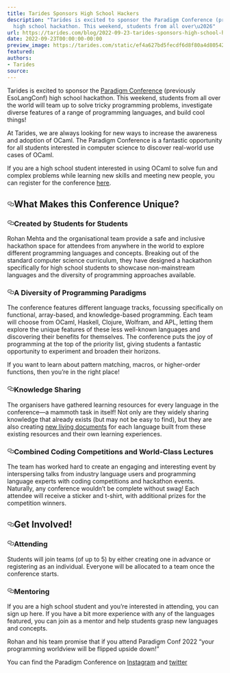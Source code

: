```yaml
---
title: Tarides Sponsors High School Hackers
description: "Tarides is excited to sponsor the Paradigm Conference (previously EsoLangConf)
  high school hackathon. This weekend, students from all over\u2026"
url: https://tarides.com/blog/2022-09-23-tarides-sponsors-high-school-hackers
date: 2022-09-23T00:00:00-00:00
preview_image: https://tarides.com/static/ef4a627bd5fecdf6d8f80a4d8054242a/b5854/sunset4paradigm.jpg
featured:
authors:
- Tarides
source:
---
```


<p>Tarides is excited to sponsor the <a href="https://esolangconf.com/ - [1 Client error: Couldn't resolve host name]">Paradigm Conference</a> (previously EsoLangConf) high school hackathon. This weekend, students from all over the world will team up to solve tricky programming problems, investigate diverse features of a range of programming languages, and build cool things!</p>
<p>At Tarides, we are always looking for new ways to increase the awareness and adoption of OCaml. The Paradigm Conference is a fantastic opportunity for all students interested in computer science to discover real-world use cases of OCaml.</p>
<p>If you are a high school student interested in using OCaml to solve fun and complex problems while learning new skills and meeting new people, you can register for the conference <a href="https://docs.google.com/forms/d/e/1FAIpQLSdEuny13Vb7n3tMiJ9r1Ci3OoRSWhlU3nO73gjDdmpZywVnKw/viewform">here</a>.</p>
<h2 style="position:relative;"><a href="https://tarides.com/feed.xml#what-makes-this-conference-unique" aria-label="what makes this conference unique permalink" class="anchor before"><svg aria-hidden="true" focusable="false" height="16" version="1.1" viewbox="0 0 16 16" width="16"><path fill-rule="evenodd" d="M4 9h1v1H4c-1.5 0-3-1.69-3-3.5S2.55 3 4 3h4c1.45 0 3 1.69 3 3.5 0 1.41-.91 2.72-2 3.25V8.59c.58-.45 1-1.27 1-2.09C10 5.22 8.98 4 8 4H4c-.98 0-2 1.22-2 2.5S3 9 4 9zm9-3h-1v1h1c1 0 2 1.22 2 2.5S13.98 12 13 12H9c-.98 0-2-1.22-2-2.5 0-.83.42-1.64 1-2.09V6.25c-1.09.53-2 1.84-2 3.25C6 11.31 7.55 13 9 13h4c1.45 0 3-1.69 3-3.5S14.5 6 13 6z"></path></svg></a>What Makes this Conference Unique?</h2>
<h3 style="position:relative;"><a href="https://tarides.com/feed.xml#created-by-students-for-students" aria-label="created by students for students permalink" class="anchor before"><svg aria-hidden="true" focusable="false" height="16" version="1.1" viewbox="0 0 16 16" width="16"><path fill-rule="evenodd" d="M4 9h1v1H4c-1.5 0-3-1.69-3-3.5S2.55 3 4 3h4c1.45 0 3 1.69 3 3.5 0 1.41-.91 2.72-2 3.25V8.59c.58-.45 1-1.27 1-2.09C10 5.22 8.98 4 8 4H4c-.98 0-2 1.22-2 2.5S3 9 4 9zm9-3h-1v1h1c1 0 2 1.22 2 2.5S13.98 12 13 12H9c-.98 0-2-1.22-2-2.5 0-.83.42-1.64 1-2.09V6.25c-1.09.53-2 1.84-2 3.25C6 11.31 7.55 13 9 13h4c1.45 0 3-1.69 3-3.5S14.5 6 13 6z"></path></svg></a>Created by Students for Students</h3>
<p>Rohan Mehta and the organisational team provide a safe and inclusive hackathon space for attendees from anywhere in the world to explore different programming languages and concepts. Breaking out of the standard computer science curriculum, they have designed a hackathon specifically for high school students to showcase non-mainstream languages and the diversity of programming approaches available.</p>
<h3 style="position:relative;"><a href="https://tarides.com/feed.xml#a-diversity-of-programming-paradigms" aria-label="a diversity of programming paradigms permalink" class="anchor before"><svg aria-hidden="true" focusable="false" height="16" version="1.1" viewbox="0 0 16 16" width="16"><path fill-rule="evenodd" d="M4 9h1v1H4c-1.5 0-3-1.69-3-3.5S2.55 3 4 3h4c1.45 0 3 1.69 3 3.5 0 1.41-.91 2.72-2 3.25V8.59c.58-.45 1-1.27 1-2.09C10 5.22 8.98 4 8 4H4c-.98 0-2 1.22-2 2.5S3 9 4 9zm9-3h-1v1h1c1 0 2 1.22 2 2.5S13.98 12 13 12H9c-.98 0-2-1.22-2-2.5 0-.83.42-1.64 1-2.09V6.25c-1.09.53-2 1.84-2 3.25C6 11.31 7.55 13 9 13h4c1.45 0 3-1.69 3-3.5S14.5 6 13 6z"></path></svg></a>A Diversity of Programming Paradigms</h3>
<p>The conference features different language tracks, focussing specifically on functional, array-based, and knowledge-based programming. Each team will choose from OCaml, Haskell, Clojure, Wolfram, and APL, letting them explore the unique features of these less well-known languages and discovering their benefits for themselves. The conference puts the joy of programming at the top of the priority list, giving students a fantastic opportunity to experiment and broaden their horizons.</p>
<p>If you want to learn about pattern matching, macros, or higher-order functions, then you&rsquo;re in the right place!</p>
<h3 style="position:relative;"><a href="https://tarides.com/feed.xml#knowledge-sharing" aria-label="knowledge sharing permalink" class="anchor before"><svg aria-hidden="true" focusable="false" height="16" version="1.1" viewbox="0 0 16 16" width="16"><path fill-rule="evenodd" d="M4 9h1v1H4c-1.5 0-3-1.69-3-3.5S2.55 3 4 3h4c1.45 0 3 1.69 3 3.5 0 1.41-.91 2.72-2 3.25V8.59c.58-.45 1-1.27 1-2.09C10 5.22 8.98 4 8 4H4c-.98 0-2 1.22-2 2.5S3 9 4 9zm9-3h-1v1h1c1 0 2 1.22 2 2.5S13.98 12 13 12H9c-.98 0-2-1.22-2-2.5 0-.83.42-1.64 1-2.09V6.25c-1.09.53-2 1.84-2 3.25C6 11.31 7.55 13 9 13h4c1.45 0 3-1.69 3-3.5S14.5 6 13 6z"></path></svg></a>Knowledge Sharing</h3>
<p>The organisers have gathered learning resources for every language in the conference&mdash;a mammoth task in itself! Not only are they widely sharing knowledge that already exists (but may not be easy to find), but they are also creating <a href="https://docs.google.com/document/d/e/2PACX-1vRtBufinbvANjQUMJrFdKyQ0VhsICM6QJ5K040MswBFMqGxuIGDrgLYsDLT-4txw1ZkVd-AJ0LCjCCo/pub?urp=gmail_link">new living documents</a> for each language built from these existing resources and their own learning experiences.</p>
<h3 style="position:relative;"><a href="https://tarides.com/feed.xml#combined-coding-competitions-and-world-class-lectures" aria-label="combined coding competitions and world class lectures permalink" class="anchor before"><svg aria-hidden="true" focusable="false" height="16" version="1.1" viewbox="0 0 16 16" width="16"><path fill-rule="evenodd" d="M4 9h1v1H4c-1.5 0-3-1.69-3-3.5S2.55 3 4 3h4c1.45 0 3 1.69 3 3.5 0 1.41-.91 2.72-2 3.25V8.59c.58-.45 1-1.27 1-2.09C10 5.22 8.98 4 8 4H4c-.98 0-2 1.22-2 2.5S3 9 4 9zm9-3h-1v1h1c1 0 2 1.22 2 2.5S13.98 12 13 12H9c-.98 0-2-1.22-2-2.5 0-.83.42-1.64 1-2.09V6.25c-1.09.53-2 1.84-2 3.25C6 11.31 7.55 13 9 13h4c1.45 0 3-1.69 3-3.5S14.5 6 13 6z"></path></svg></a>Combined Coding Competitions and World-Class Lectures</h3>
<p>The team has worked hard to create an engaging and interesting event by interspersing talks from industry language users and programming language experts with coding competitions and hackathon events. Naturally, any conference wouldn&rsquo;t be complete without swag! Each attendee will receive a sticker and t-shirt, with additional prizes for the competition winners.</p>
<h2 style="position:relative;"><a href="https://tarides.com/feed.xml#get-involved" aria-label="get involved permalink" class="anchor before"><svg aria-hidden="true" focusable="false" height="16" version="1.1" viewbox="0 0 16 16" width="16"><path fill-rule="evenodd" d="M4 9h1v1H4c-1.5 0-3-1.69-3-3.5S2.55 3 4 3h4c1.45 0 3 1.69 3 3.5 0 1.41-.91 2.72-2 3.25V8.59c.58-.45 1-1.27 1-2.09C10 5.22 8.98 4 8 4H4c-.98 0-2 1.22-2 2.5S3 9 4 9zm9-3h-1v1h1c1 0 2 1.22 2 2.5S13.98 12 13 12H9c-.98 0-2-1.22-2-2.5 0-.83.42-1.64 1-2.09V6.25c-1.09.53-2 1.84-2 3.25C6 11.31 7.55 13 9 13h4c1.45 0 3-1.69 3-3.5S14.5 6 13 6z"></path></svg></a>Get Involved!</h2>
<h3 style="position:relative;"><a href="https://tarides.com/feed.xml#attending" aria-label="attending permalink" class="anchor before"><svg aria-hidden="true" focusable="false" height="16" version="1.1" viewbox="0 0 16 16" width="16"><path fill-rule="evenodd" d="M4 9h1v1H4c-1.5 0-3-1.69-3-3.5S2.55 3 4 3h4c1.45 0 3 1.69 3 3.5 0 1.41-.91 2.72-2 3.25V8.59c.58-.45 1-1.27 1-2.09C10 5.22 8.98 4 8 4H4c-.98 0-2 1.22-2 2.5S3 9 4 9zm9-3h-1v1h1c1 0 2 1.22 2 2.5S13.98 12 13 12H9c-.98 0-2-1.22-2-2.5 0-.83.42-1.64 1-2.09V6.25c-1.09.53-2 1.84-2 3.25C6 11.31 7.55 13 9 13h4c1.45 0 3-1.69 3-3.5S14.5 6 13 6z"></path></svg></a>Attending</h3>
<p>Students will join teams (of up to 5) by either creating one in advance or registering as an individual. Everyone will be allocated to a team once the conference starts.</p>
<h3 style="position:relative;"><a href="https://tarides.com/feed.xml#mentoring" aria-label="mentoring permalink" class="anchor before"><svg aria-hidden="true" focusable="false" height="16" version="1.1" viewbox="0 0 16 16" width="16"><path fill-rule="evenodd" d="M4 9h1v1H4c-1.5 0-3-1.69-3-3.5S2.55 3 4 3h4c1.45 0 3 1.69 3 3.5 0 1.41-.91 2.72-2 3.25V8.59c.58-.45 1-1.27 1-2.09C10 5.22 8.98 4 8 4H4c-.98 0-2 1.22-2 2.5S3 9 4 9zm9-3h-1v1h1c1 0 2 1.22 2 2.5S13.98 12 13 12H9c-.98 0-2-1.22-2-2.5 0-.83.42-1.64 1-2.09V6.25c-1.09.53-2 1.84-2 3.25C6 11.31 7.55 13 9 13h4c1.45 0 3-1.69 3-3.5S14.5 6 13 6z"></path></svg></a>Mentoring</h3>
<p>If you are a high school student and you&rsquo;re interested in attending, you can sign up here. If you have a bit more experience with any of the languages featured, you can join as a mentor and help students grasp new languages and concepts.</p>
<p>Rohan and his team promise that if you attend Paradigm Conf 2022 &ldquo;your programming worldview will be flipped upside down!&rdquo;</p>
<p>You can find the Paradigm Conference on <a href="https://www.instagram.com/esolangconf/">Instagram</a> and <a href="https://twitter.com/EsolangT - [1 Client error: Number of redirects hit maximum amount]">twitter</a></p>
